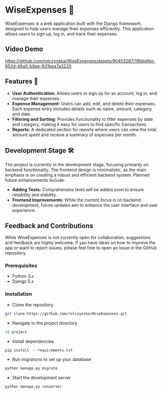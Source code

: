 # WiseExpenses 💸

WiseExpenses is a web application built with the Django framework, designed to help users manage their expenses efficiently. This application allows users to sign up, log in, and track their expenses.
## Video Demo
https://github.com/rolczynska/WiseExpenses/assets/90453267/19bbafbe-652d-48a5-b6ae-821bea7a3220

## Features 🌟

- **User Authentication:** Allows users to sign up for an account, log in, and manage their expenses.
- **Expense Management:** Users can add, edit, and delete their expenses. Each expense entry includes details such as name, amount, category, and date.
- **Filtering and Sorting:** Provides functionality to filter expenses by date and category, making it easy for users to find specific transactions.
- **Reports:** A dedicated section for reports where users can view the total amount spent and receive a summary of expenses per month.

## Development Stage 🛠️

The project is currently in the development stage, focusing primarily on backend functionality. The frontend design is minimalistic, as the main emphasis is on creating a robust and efficient backend system. Planned future enhancements include:

- **Adding Tests:** Comprehensive tests will be added soon to ensure reliability and stability.
- **Frontend Improvements:** While the current focus is on backend development, future updates aim to enhance the user interface and user experience.

## Feedback and Contributions

While WiseExpenses is not currently open for collaboration, suggestions and feedback are highly welcome. If you have ideas on how to improve the app or want to report issues, please feel free to open an issue in the GitHub repository.

### Prerequisites

- Python 3.x
- Django 5.x

### Installation
- Clone the repository
```bash
git clone https://github.com/rolczynska/WiseExpenses.git
```

- Navigate to the project directory
```bash
cd project
```

- Install dependencies
```bash
pip install -r requirements.txt
```
- Run migrations to set up your database
```bash
python manage.py migrate
```

- Start the development server
```bash
python manage.py runserver
```
